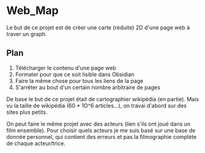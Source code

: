 # Web_Map
Le but de ce projet est de créer une carte (réduite) 2D d'une page web à traver un graph.

## Plan
1) Télécharger le contenu d'une page web
2) Formater pour que ce soit lisible dans Obsidian
3) Faire la même chose pour tous les liens de la page
4) S'arrêter au bout d'un certain nombre arbitraire de pages

De base le but de ce projet était de cartographier wikipédia (en partie).
Mais vu la taille de wikipédia (60 * 1O^6 articles...), on travai d'abord sur des sites plus petits.

On peut faire le même projet avec des acteurs (lien s'ils ont joué dans un film ensemble). Pour choisir quels acteurs je me suis basé sur une base de donnée personnel, qui contient des erreurs et pas la filmographie complète de chaque acteur/trice.
